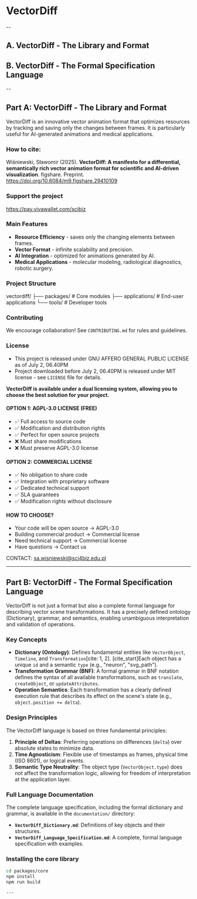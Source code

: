 # VectorDiff
--
## A. VectorDiff - The Library and Format
## B. VectorDiff - The Formal Specification Language
--

## Part A: VectorDiff - The Library and Format

VectorDiff is an innovative vector animation format that optimizes resources by tracking and saving only the changes between frames. It is particularly useful for AI-generated animations and medical applications.

### How to cite:
Wiśniewski, Sławomir (2025). <b>VectorDiff: A manifesto for a differential, semantically rich vector animation format for scientific and AI-driven visualization</b>. figshare. Preprint. https://doi.org/10.6084/m9.figshare.29410109

### Support the project
https://pay.vivawallet.com/scibiz

### Main Features

- **Resource Efficiency** - saves only the changing elements between frames.
- **Vector Format** - infinite scalability and precision.
- **AI Integration** - optimized for animations generated by AI.
- **Medical Applications** - molecular modeling, radiological diagnostics, robotic surgery.

### Project Structure
vectordiff/
├── packages/ # Core modules
├── applications/ # End-user applications
└── tools/ # Developer tools

### Contributing
We encourage collaboration! See `CONTRIBUTING.md` for rules and guidelines.

### License
- This project is released under GNU AFFERO GENERAL PUBLIC LICENSE as of July 2, 06.40PM
- Project downloaded before July 2, 06.40PM is released under MIT license - see `LICENSE` file for details.

**VectorDiff is available under a dual licensing system, allowing you to choose the best solution for your project.**

#### OPTION 1: AGPL-3.0 LICENSE (FREE)
- ✅ Full access to source code
- ✅ Modification and distribution rights
- ✅ Perfect for open source projects
- ❌ Must share modifications
- ❌ Must preserve AGPL-3.0 license

#### OPTION 2: COMMERCIAL LICENSE
- ✅ No obligation to share code
- ✅ Integration with proprietary software
- ✅ Dedicated technical support
- ✅ SLA guarantees
- ✅ Modification rights without disclosure

#### HOW TO CHOOSE?
- Your code will be open source → AGPL-3.0
- Building commercial product → Commercial license
- Need technical support → Commercial license
- Have questions → Contact us

CONTACT: sa.wisniewski@sci4biz.edu.pl


---

## Part B: VectorDiff - The Formal Specification Language

VectorDiff is not just a format but also a complete formal language for describing vector scene transformations. It has a precisely defined ontology (Dictionary), grammar, and semantics, enabling unambiguous interpretation and validation of operations.

### Key Concepts

- **Dictionary (Ontology)**: Defines fundamental entities like `VectorObject`, `Timeline`, and `Transformation`[cite: 1, 2]. [cite_start]Each object has a unique `id` and a semantic `type` (e.g., "neuron", "svg_path").
- **Transformation Grammar (BNF)**: A formal grammar in BNF notation defines the syntax of all available transformations, such as `translate`, `createObject`, or `updateAttributes`.
- **Operation Semantics**: Each transformation has a clearly defined execution rule that describes its effect on the scene's state (e.g., `object.position += delta`).

### Design Principles

The VectorDiff language is based on three fundamental principles:

1.  **Principle of Deltas**: Preferring operations on differences (`delta`) over absolute states to minimize data.
2.  **Time Agnosticism**: Flexible use of timestamps as frames, physical time (ISO 8601), or logical events.
3.  **Semantic Type Neutrality**: The object type (`VectorObject.type`) does not affect the transformation logic, allowing for freedom of interpretation at the application layer.

### Full Language Documentation

The complete language specification, including the formal dictionary and grammar, is available in the `documentation/` directory:

-   **`VectorDiff_Dictionary.md`**: Definitions of key objects and their structures.
-   **`VectorDiff_Language_Specification.md`**: A complete, formal language specification with examples.

### Installing the core library

```bash
cd packages/core
npm install
npm run build

---
